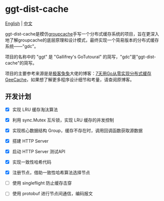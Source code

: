 # ggt-dist-cache
[English](README.md) | [中文](README_zh.md)

ggt-dist-cache是模仿[groupcache](https://github.com/golang/groupcache)手写一个分布式缓存系统的项目，旨在更深入地了解groupcache的底层原理和设计模式，最终实现一个简易版本的分布式缓存系统——"gdc"。

项目的名称中的 "ggt" 是 "Gallifrey's GoTutoural" 的简写，"gdc"是"ggt-dist-cache"的简写。

项目的主要参考来源是是[极客兔兔](https://geektutu.com/)大佬的博客：[7天用Go从零实现分布式缓存GeeCache](https://geektutu.com/post/geecache.html)，如果想了解更多程序设计细节和考量，请查阅原博客。

## 开发计划

- [x] 实现 LRU 缓存淘汰算法
- [x] 利用 sync.Mutex 互斥锁，实现 LRU 缓存的并发控制
- [x] 实现核心数据结构 Group，缓存不存在时，调用回调函数获取源数据
- [x] 搭建 HTTP Server
- [x] 启动 HTTP Server 测试API
- [x] 实现一致性哈希代码
- [x] 注册节点，借助一致性哈希算法选择节点
- [ ] 使用 singleflight 防止缓存击穿
- [ ] 使用 protobuf 进行节点间通信，编码报文

